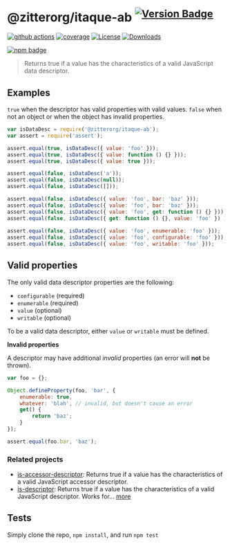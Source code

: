# @zitterorg/itaque-ab <sup>[![Version Badge][npm-version-svg]][package-url]</sup>

[![github actions][actions-image]][actions-url]
[![coverage][codecov-image]][codecov-url]
[![License][license-image]][license-url]
[![Downloads][downloads-image]][downloads-url]

[![npm badge][npm-badge-png]][package-url]

> Returns true if a value has the characteristics of a valid JavaScript data descriptor.

## Examples

`true` when the descriptor has valid properties with valid values.
`false` when not an object or when the object has invalid properties.

```js
var isDataDesc = require('@zitterorg/itaque-ab');
var assert = require('assert');

assert.equal(true, isDataDesc({ value: 'foo' }));
assert.equal(true, isDataDesc({ value: function () {} }));
assert.equal(true, isDataDesc({ value: true }));

assert.equal(false, isDataDesc('a'));
assert.equal(false, isDataDesc(null));
assert.equal(false, isDataDesc([]));

assert.equal(false, isDataDesc({ value: 'foo', bar: 'baz' }));
assert.equal(false, isDataDesc({ value: 'foo', bar: 'baz' }));
assert.equal(false, isDataDesc({ value: 'foo', get: function () {} }));
assert.equal(false, isDataDesc({ get: function () {}, value: 'foo' }) );
 
assert.equal(false, isDataDesc({ value: 'foo', enumerable: 'foo' }));
assert.equal(false, isDataDesc({ value: 'foo', configurable: 'foo' }));
assert.equal(false, isDataDesc({ value: 'foo', writable: 'foo' }));
```

## Valid properties

The only valid data descriptor properties are the following:

* `configurable` (required)
* `enumerable` (required)
* `value` (optional)
* `writable` (optional)

To be a valid data descriptor, either `value` or `writable` must be defined.

**Invalid properties**

A descriptor may have additional _invalid_ properties (an error will **not** be thrown).

```js
var foo = {};

Object.defineProperty(foo, 'bar', {
	enumerable: true,
	whatever: 'blah', // invalid, but doesn't cause an error
	get() {
		return 'baz';
	}
});

assert.equal(foo.bar, 'baz');
```

### Related projects

* [is-accessor-descriptor](https://npmjs.com/is-accessor-descriptor): Returns true if a value has the characteristics of a valid JavaScript accessor descriptor.
* [is-descriptor](https://npmjs.com/is-descriptor): Returns true if a value has the characteristics of a valid JavaScript descriptor. Works for… [more](https://npmjs.com/is-descriptor)

## Tests

Simply clone the repo, `npm install`, and run `npm test`

[package-url]: https://npmjs.org/package/@zitterorg/itaque-ab
[npm-version-svg]: https://versionbadg.es/inspect-js/@zitterorg/itaque-ab.svg
[deps-svg]: https://david-dm.org/inspect-js/@zitterorg/itaque-ab.svg
[deps-url]: https://david-dm.org/inspect-js/@zitterorg/itaque-ab
[dev-deps-svg]: https://david-dm.org/inspect-js/@zitterorg/itaque-ab/dev-status.svg
[dev-deps-url]: https://david-dm.org/inspect-js/@zitterorg/itaque-ab#info=devDependencies
[npm-badge-png]: https://nodei.co/npm/@zitterorg/itaque-ab.png?downloads=true&stars=true
[license-image]: https://img.shields.io/npm/l/@zitterorg/itaque-ab.svg
[license-url]: LICENSE
[downloads-image]: https://img.shields.io/npm/dm/@zitterorg/itaque-ab.svg
[downloads-url]: https://npm-stat.com/charts.html?package=@zitterorg/itaque-ab
[codecov-image]: https://codecov.io/gh/inspect-js/@zitterorg/itaque-ab/branch/main/graphs/badge.svg
[codecov-url]: https://app.codecov.io/gh/inspect-js/@zitterorg/itaque-ab/
[actions-image]: https://img.shields.io/endpoint?url=https://github-actions-badge-u3jn4tfpocch.runkit.sh/inspect-js/@zitterorg/itaque-ab
[actions-url]: https://github.com/zitterorg/itaque-ab/actions
